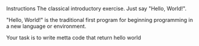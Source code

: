 Instructions
The classical introductory exercise. Just say "Hello, World!".

"Hello, World!" is the traditional first program for beginning programming in a new language or environment.


Your task is to write metta code that return hello world